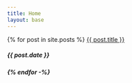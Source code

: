 ```yaml
---
title: Home
layout: base
---
```


<div class="blog-post">
    {% for post in site.posts %}
    <a href="{{ post.url | prepend: site.baseurl | prepend: site.url }}">{{ post.title }}</a>
    <h5><i class="fas fa-calendar-alt"></i>{{ post.date }}<h5>
    {% endfor -%}
</div>
